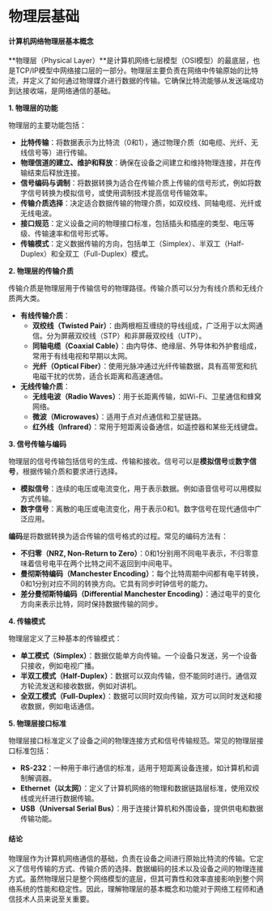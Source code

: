 # 物理层基础

#### 计算机网络物理层基本概念

\*\*物理层（Physical Layer）\*\*是计算机网络七层模型（OSI模型）的最底层，也是TCP/IP模型中网络接口层的一部分。物理层主要负责在网络中传输原始的比特流，并定义了如何通过物理媒介进行数据的传输。它确保比特流能够从发送端成功到达接收端，是网络通信的基础。

**1. 物理层的功能**

物理层的主要功能包括：

* **比特传输**：将数据表示为比特流（0和1），通过物理介质（如电缆、光纤、无线信号等）进行传输。
* **物理信道的建立、维护和释放**：确保在设备之间建立和维持物理连接，并在传输结束后释放连接。
* **信号编码与调制**：将数据转换为适合在传输介质上传输的信号形式，例如将数字信号转换为模拟信号，或使用调制技术提高信号传输效率。
* **传输介质选择**：决定适合数据传输的物理介质，如双绞线、同轴电缆、光纤或无线电波。
* **接口规范**：定义设备之间的物理接口标准，包括插头和插座的类型、电压等级、传输速率和信号形式等。
* **传输模式**：定义数据传输的方向，包括单工（Simplex）、半双工（Half-Duplex）和全双工（Full-Duplex）模式。

**2. 物理层的传输介质**

传输介质是物理层用于传输信号的物理路径。传输介质可以分为有线介质和无线介质两大类。

* **有线传输介质**：
  * **双绞线（Twisted Pair）**：由两根相互缠绕的导线组成，广泛用于以太网通信。分为屏蔽双绞线（STP）和非屏蔽双绞线（UTP）。
  * **同轴电缆（Coaxial Cable）**：由内导体、绝缘层、外导体和外护套组成，常用于有线电视和早期以太网。
  * **光纤（Optical Fiber）**：使用光脉冲通过光纤传输数据，具有高带宽和抗电磁干扰的优势，适合长距离和高速通信。
* **无线传输介质**：
  * **无线电波（Radio Waves）**：用于长距离传输，如Wi-Fi、卫星通信和蜂窝网络。
  * **微波（Microwaves）**：适用于点对点通信和卫星链路。
  * **红外线（Infrared）**：常用于短距离设备通信，如遥控器和某些无线键盘。

**3. 信号传输与编码**

物理层的信号传输包括信号的生成、传输和接收。信号可以是**模拟信号**或**数字信号**，根据传输介质和要求进行选择。

* **模拟信号**：连续的电压或电流变化，用于表示数据。例如语音信号可以用模拟方式传输。
* **数字信号**：离散的电压或电流变化，用于表示0和1。数字信号在现代通信中广泛应用。

**编码**是将数据转换为适合传输的信号格式的过程。常见的编码方法有：

* **不归零（NRZ, Non-Return to Zero）**：0和1分别用不同电平表示，不归零意味着信号电平在两个比特之间不返回到中间电平。
* **曼彻斯特编码（Manchester Encoding）**：每个比特周期中间都有电平转换，0和1分别对应不同的转换方向。它具有同步时钟信号的能力。
* **差分曼彻斯特编码（Differential Manchester Encoding）**：通过电平的变化方向来表示比特，同时保持数据传输的同步。

**4. 传输模式**

物理层定义了三种基本的传输模式：

* **单工模式（Simplex）**：数据仅能单方向传输。一个设备只发送，另一个设备只接收，例如电视广播。
* **半双工模式（Half-Duplex）**：数据可以双向传输，但不能同时进行。通信双方轮流发送和接收数据，例如对讲机。
* **全双工模式（Full-Duplex）**：数据可以同时双向传输，双方可以同时发送和接收数据，例如电话通信。

**5. 物理层接口标准**

物理层接口标准定义了设备之间的物理连接方式和信号传输规范。常见的物理层接口标准包括：

* **RS-232**：一种用于串行通信的标准，适用于短距离设备连接，如计算机和调制解调器。
* **Ethernet（以太网）**：定义了计算机网络的物理和数据链路层标准，使用双绞线或光纤进行数据传输。
* **USB（Universal Serial Bus）**：用于连接计算机和外围设备，提供供电和数据传输功能。

#### 结论

物理层作为计算机网络通信的基础，负责在设备之间进行原始比特流的传输。它定义了信号传输的方式、传输介质的选择、数据编码的技术以及设备之间的物理连接方式。虽然物理层只是整个网络模型的底层，但其可靠性和效率直接影响到整个网络系统的性能和稳定性。因此，理解物理层的基本概念和功能对于网络工程师和通信技术人员来说至关重要。
